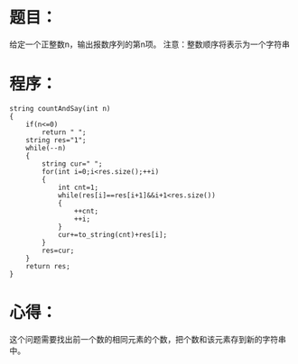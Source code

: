 # 题目：
给定一个正整数n，输出报数序列的第n项。
注意：整数顺序将表示为一个字符串
# 程序：
~~~
string countAndSay(int n)
{
	if(n<=0)
		return " ";
	string res="1";
	while(--n)
	{
		string cur=" ";
		for(int i=0;i<res.size();++i)
		{
			int cnt=1;
			while(res[i]==res[i+1]&&i+1<res.size())
			{
				++cnt;
				++i;
			}
			cur+=to_string(cnt)+res[i];
		}
		res=cur;
	}
	return res;
}
~~~
# 心得：
这个问题需要找出前一个数的相同元素的个数，把个数和该元素存到新的字符串中。
